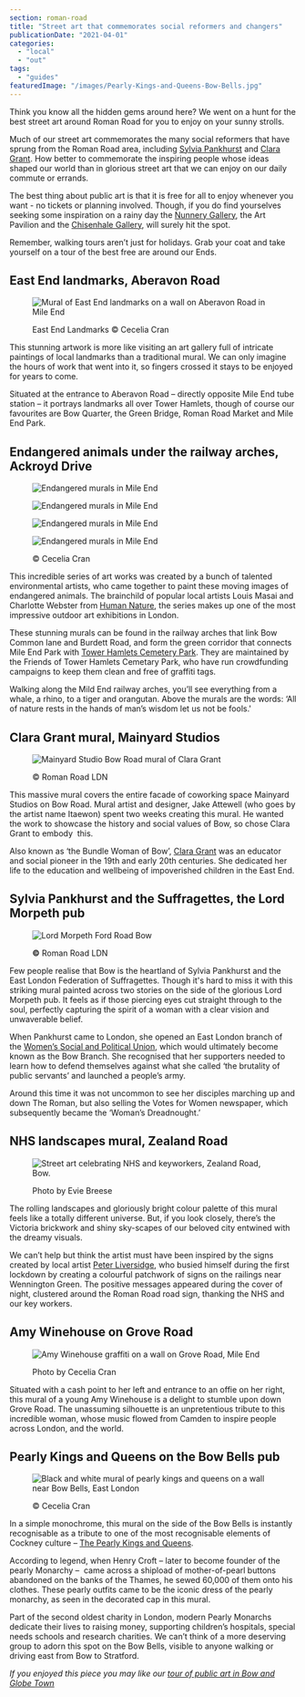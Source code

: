 ```yaml
---
section: roman-road
title: "Street art that commemorates social reformers and changers"
publicationDate: "2021-04-01"
categories: 
  - "local"
  - "out"
tags: 
  - "guides"
featuredImage: "/images/Pearly-Kings-and-Queens-Bow-Bells.jpg"
---
```


Think you know all the hidden gems around here? We went on a hunt for the best street art around Roman Road for you to enjoy on your sunny strolls.

Much of our street art commemorates the many social reformers that have sprung from the Roman Road area, including [Sylvia Pankhurst](https://romanroadlondon.com/sylvia-pankhursts-east-london-toy-factory/) and [Clara Grant](https://romanroadlondon.com/clara-grant-bundle-woman-bow/). How better to commemorate the inspiring people whose ideas shaped our world than in glorious street art that we can enjoy on our daily commute or errands.

The best thing about public art is that it is free for all to enjoy whenever you want - no tickets or planning involved. Though, if you do find yourselves seeking some inspiration on a rainy day the [Nunnery Gallery](https://romanroadlondon.com/nunnery-gallery-bow/), the Art Pavilion and the [Chisenhale Gallery](https://romanroadlondon.com/chisenhale-art-place-bow/), will surely hit the spot. 

Remember, walking tours aren’t just for holidays. Grab your coat and take yourself on a tour of the best free are around our Ends. 

## East End landmarks, Aberavon Road

<figure>

![Mural of East End landmarks on a wall on Aberavon Road in Mile End](/images/Mural-of-the-East-End-Aberavon-Road-1-1024x813.jpg)

<figcaption>

East End Landmarks © Cecelia Cran

</figcaption>

</figure>

This stunning artwork is more like visiting an art gallery full of intricate paintings of local landmarks than a traditional mural. We can only imagine the hours of work that went into it, so fingers crossed it stays to be enjoyed for years to come. 

Situated at the entrance to Aberavon Road – directly opposite Mile End tube station – it portrays landmarks all over Tower Hamlets, though of course our favourites are Bow Quarter, the Green Bridge, Roman Road Market and Mile End Park. 

## Endangered animals under the railway arches, Ackroyd Drive

<figure>

![Endangered murals in Mile End](/images/Endangered-Murals-Mile-End-2-1024x683.jpg)

![Endangered murals in Mile End](/images/Endangered-Murals-Mile-End-3-1024x683.jpg)

![Endangered murals in Mile End](/images/Endangered-Murals-Mile-End-4-1024x683.jpg)

![Endangered murals in Mile End](/images/Endangered-Murals-Mile-End-1-1024x683.jpg)

<figcaption>

© Cecelia Cran

</figcaption>

</figure>

This incredible series of art works was created by a bunch of talented environmental artists, who came together to paint these moving images of endangered animals. The brainchild of popular local artists Louis Masai and Charlotte Webster from [Human Nature](https://www.humannatureshow.com/endangered13/), the series makes up one of the most impressive outdoor art exhibitions in London.

These stunning murals can be found in the railway arches that link Bow Common lane and Burdett Road, and form the green corridor that connects Mile End Park with [Tower Hamlets Cemetery Park](https://romanroadlondon.com/tower-hamlets-cemetery-park-mile-end/). They are maintained by the Friends of Tower Hamlets Cemetary Park, who have run crowdfunding campaigns to keep them clean and free of graffiti tags. 

Walking along the Mild End railway arches, you’ll see everything from a whale, a rhino, to a tiger and orangutan. Above the murals are the words: ‘All of nature rests in the hands of man’s wisdom let us not be fools.'

## Clara Grant mural, Mainyard Studios

<figure>

![Mainyard Studio Bow Road mural of Clara Grant](/images/Mainyard-Studios-Bow-mural-Clara-Grant-1024x683.jpg)

<figcaption>

© Roman Road LDN 

</figcaption>

</figure>

This massive mural covers the entire facade of coworking space Mainyard Studios on Bow Road. Mural artist and designer, Jake Attewell (who goes by the artist name Itaewon) spent two weeks creating this mural. He wanted the work to showcase the history and social values of Bow, so chose Clara Grant to embody  this.

Also known as ‘the Bundle Woman of Bow’, [Clara Grant](https://romanroadlondon.com/mainyard-studios-mural-clara-grant/) was an educator and social pioneer in the 19th and early 20th centuries. She dedicated her life to the education and wellbeing of impoverished children in the East End.

## Sylvia Pankhurst and the Suffragettes, the Lord Morpeth pub

<figure>

![Lord Morpeth Ford Road Bow](/images/Lord-Morpeth-Ford-Road-Bow-01-1024x683-1-1024x683.jpg)

<figcaption>

**©** Roman Road LDN

</figcaption>

</figure>

Few people realise that Bow is the heartland of Sylvia Pankhurst and the East London Federation of Suffragettes. Though it's hard to miss it with this striking mural painted across two stories on the side of the glorious Lord Morpeth pub. It feels as if those piercing eyes cut straight through to the soul, perfectly capturing the spirit of a woman with a clear vision and unwaverable belief. 

When Pankhurst came to London, she opened an East London branch of the [Women’s Social and Political Union](https://romanroadlondon.com/bows-suffragette-secrets-sylvia-pankhurst-east-end-suffrage/), which would ultimately become known as the Bow Branch. She recognised that her supporters needed to learn how to defend themselves against what she called ‘the brutality of public servants’ and launched a people’s army. 

Around this time it was not uncommon to see her disciples marching up and down The Roman, but also selling the Votes for Women newspaper, which subsequently became the ‘Woman’s Dreadnought.’

## NHS landscapes mural, Zealand Road

<figure>

![Street art celebrating NHS and keyworkers, Zealand Road, Bow.](/images/Street-art-Zealand-Road-Bow-1024x683.jpg)

<figcaption>

Photo by Evie Breese

</figcaption>

</figure>

The rolling landscapes and gloriously bright colour palette of this mural feels like a totally different universe. But, if you look closely, there’s the Victoria brickwork and shiny sky-scapes of our beloved city entwined with the dreamy visuals. 

We can’t help but think the artist must have been inspired by the signs created by local artist [Peter Liversidge](https://romanroadlondon.com/peter-liversidge-sign-paintings-nhs/), who busied himself during the first lockdown by creating a colourful patchwork of signs on the railings near Wennington Green. The positive messages appeared during the cover of night, clustered around the Roman Road road sign, thanking the NHS and our key workers.

## Amy Winehouse on Grove Road

<figure>

![Amy Winehouse graffiti on a wall on Grove Road, Mile End](/images/Amy-Winehouse-Grove-Road-979x1024.jpg)

<figcaption>

Photo by Cecelia Cran

</figcaption>

</figure>

Situated with a cash point to her left and entrance to an offie on her right, this mural of a young Amy Winehouse is a delight to stumble upon down Grove Road. The unassuming silhouette is an unpretentious tribute to this incredible woman, whose music flowed from Camden to inspire people across London, and the world.

## Pearly Kings and Queens on the Bow Bells pub

<figure>

![Black and white mural of pearly kings and queens on a wall near Bow Bells, East London](/images/Pearly-Kings-and-Queens-Bow-Bells-1024x768.jpg)

<figcaption>

© Cecelia Cran

</figcaption>

</figure>

In a simple monochrome, this mural on the side of the Bow Bells is instantly recognisable as a tribute to one of the most recognisable elements of Cockney culture – [The Pearly Kings and Queens](https://romanroadlondon.com/history-pearly-kings-queens/). 

According to legend, when Henry Croft – later to become founder of the pearly Monarchy –  came across a shipload of mother-of-pearl buttons abandoned on the banks of the Thames, he sewed 60,000 of them onto his clothes. These pearly outfits came to be the iconic dress of the pearly monarchy, as seen in the decorated cap in this mural. 

Part of the second oldest charity in London, modern Pearly Monarchs dedicate their lives to raising money, supporting children’s hospitals, special needs schools and research charities. We can’t think of a more deserving group to adorn this spot on the Bow Bells, visible to anyone walking or driving east from Bow to Stratford.

_If you enjoyed this piece you may like our [tour of public art in Bow and Globe Town](https://romanroadlondon.com/public-art-tour-bow-globe-town/)_
